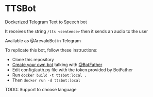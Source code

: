 # TTSBot

Dockerized Telegram Text to Speech bot

It receives the string ```/tts <sentence>``` then it sends an audio to the user

Available as @ArevaloBot in Telegram

To replicate this bot, follow these instructions:

* Clone this repository
* [Create your own bot](https://core.telegram.org/bots#3-how-do-i-create-a-bot) talking with [@BotFather](https://telegram.me/BotFather)
* Edit config/auth.py file with the token provided by BotFather
* Run ```docker build -t ttsbot:local .```
* Then ```docker run -d ttsbot:local```

TODO: Support to choose language
